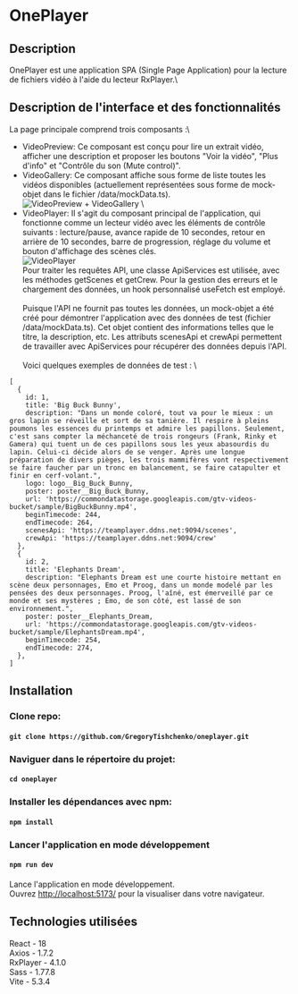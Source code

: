 # OnePlayer

## Description

OnePlayer est une application SPA (Single Page Application) pour la lecture de fichiers vidéo à l'aide du lecteur RxPlayer.\

## Description de l'interface et des fonctionnalités

La page principale comprend trois composants :\

- VideoPreview: Ce composant est conçu pour lire un extrait vidéo, afficher une description et proposer les boutons "Voir la vidéo", "Plus d'info" et "Contrôle du son (Mute control)".
- VideoGallery: Ce composant affiche sous forme de liste toutes les vidéos disponibles (actuellement représentées sous forme de mock-objet dans le fichier /data/mockData.ts).
  \
  ![VideoPreview + VideoGallery](./assets/screenshot-2.jpeg)
  \
- VideoPlayer: Il s'agit du composant principal de l'application, qui fonctionne comme un lecteur vidéo avec les éléments de contrôle suivants : lecture/pause, avance rapide de 10 secondes, retour en arrière de 10 secondes, barre de progression, réglage du volume et bouton d'affichage des scènes clés.
  \
  ![VideoPlayer](./assets/screenshot-2.jpeg)
  \
  Pour traiter les requêtes API, une classe ApiServices est utilisée, avec les méthodes getScenes et getCrew. Pour la gestion des erreurs et le chargement des données, un hook personnalisé useFetch est employé.\
  \
  Puisque l'API ne fournit pas toutes les données, un mock-objet a été créé pour démontrer l'application avec des données de test (fichier /data/mockData.ts). Cet objet contient des informations telles que le titre, la description, etc. Les attributs scenesApi et crewApi permettent de travailler avec ApiServices pour récupérer des données depuis l'API.\
  \
  Voici quelques exemples de données de test :
  \

```
[
  {
    id: 1,
    title: 'Big Buck Bunny',
    description: "Dans un monde coloré, tout va pour le mieux : un gros lapin se réveille et sort de sa tanière. Il respire à pleins poumons les essences du printemps et admire les papillons. Seulement, c'est sans compter la méchanceté de trois rongeurs (Frank, Rinky et Gamera) qui tuent un de ces papillons sous les yeux abasourdis du lapin. Celui-ci décide alors de se venger. Après une longue préparation de divers pièges, les trois mammifères vont respectivement se faire faucher par un tronc en balancement, se faire catapulter et finir en cerf-volant.",
    logo: logo__Big_Buck_Bunny,
    poster: poster__Big_Buck_Bunny,
    url: 'https://commondatastorage.googleapis.com/gtv-videos-bucket/sample/BigBuckBunny.mp4',
    beginTimecode: 244,
    endTimecode: 264,
    scenesApi: 'https://teamplayer.ddns.net:9094/scenes',
    crewApi: 'https://teamplayer.ddns.net:9094/crew'
  },
  {
    id: 2,
    title: 'Elephants Dream',
    description: "Elephants Dream est une courte histoire mettant en scène deux personnages, Emo et Proog, dans un monde modelé par les pensées des deux personnages. Proog, l'aîné, est émerveillé par ce monde et ses mystères ; Emo, de son côté, est lassé de son environnement.",
    poster: poster__Elephants_Dream,
    url: 'https://commondatastorage.googleapis.com/gtv-videos-bucket/sample/ElephantsDream.mp4',
    beginTimecode: 254,
    endTimecode: 274,
  },
]
```

## Installation

### Clone repo:

#### `git clone https://github.com/GregoryTishchenko/oneplayer.git`

### Naviguer dans le répertoire du projet:

#### `cd oneplayer`

### Installer les dépendances avec npm:

#### `npm install`

### Lancer l'application en mode développement

#### `npm run dev`

Lance l'application en mode développement.\
Ouvrez [http://localhost:5173/](http://localhost:5173/) pour la visualiser dans votre navigateur.

## Technologies utilisées

React - 18\
Axios - 1.7.2\
RxPlayer - 4.1.0\
Sass - 1.77.8\
Vite - 5.3.4
